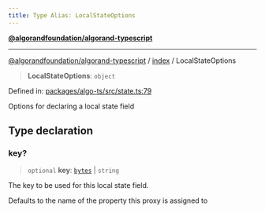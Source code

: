 ```yaml
---
title: Type Alias: LocalStateOptions
---
```


[**@algorandfoundation/algorand-typescript**](../../README)

***

[@algorandfoundation/algorand-typescript](../../README) / [index](../README) / LocalStateOptions



> **LocalStateOptions**: `object`

Defined in: [packages/algo-ts/src/state.ts:79](https://github.com/algorandfoundation/puya-ts/blob/main/packages/algo-ts/src/state.ts#L79)

Options for declaring a local state field

## Type declaration

### key?

> `optional` **key**: [`bytes`](bytes) \| `string`

The key to be used for this local state field.

Defaults to the name of the property this proxy is assigned to